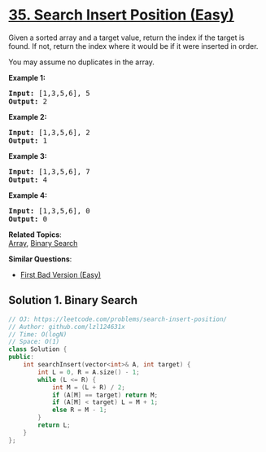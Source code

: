 # [35. Search Insert Position (Easy)](https://leetcode.com/problems/search-insert-position/)

<p>Given a sorted array and a target value, return the index if the target is found. If not, return the index where it would be if it were inserted in order.</p>

<p>You may assume no duplicates in the array.</p>

<p><strong>Example 1:</strong></p>

<pre><strong>Input:</strong> [1,3,5,6], 5
<strong>Output:</strong> 2
</pre>

<p><strong>Example 2:</strong></p>

<pre><strong>Input:</strong> [1,3,5,6], 2
<strong>Output:</strong> 1
</pre>

<p><strong>Example 3:</strong></p>

<pre><strong>Input:</strong> [1,3,5,6], 7
<strong>Output:</strong> 4
</pre>

<p><strong>Example 4:</strong></p>

<pre><strong>Input:</strong> [1,3,5,6], 0
<strong>Output:</strong> 0
</pre>


**Related Topics**:  
[Array](https://leetcode.com/tag/array/), [Binary Search](https://leetcode.com/tag/binary-search/)

**Similar Questions**:
* [First Bad Version (Easy)](https://leetcode.com/problems/first-bad-version/)

## Solution 1. Binary Search

```cpp
// OJ: https://leetcode.com/problems/search-insert-position/
// Author: github.com/lzl124631x
// Time: O(logN)
// Space: O(1)
class Solution {
public:
    int searchInsert(vector<int>& A, int target) {
        int L = 0, R = A.size() - 1;
        while (L <= R) {
            int M = (L + R) / 2;
            if (A[M] == target) return M;
            if (A[M] < target) L = M + 1;
            else R = M - 1;
        }
        return L;
    }
};
```